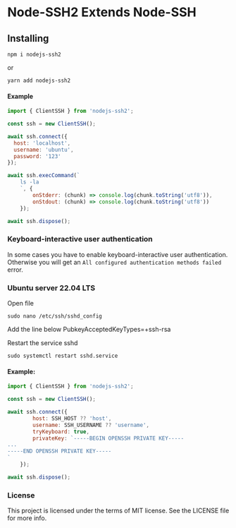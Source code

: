 Node-SSH2 Extends Node-SSH
=========

## Installing

```shell
npm i nodejs-ssh2
```

or

```shell
yarn add nodejs-ssh2
```

#### Example
```js
import { ClientSSH } from 'nodejs-ssh2';

const ssh = new ClientSSH();

await ssh.connect({
  host: 'localhost',
  username: 'ubuntu',
  password: '123'
});

await ssh.execCommand(`
    ls -la
    `, {
        onStderr: (chunk) => console.log(chunk.toString('utf8')),
        onStdout: (chunk) => console.log(chunk.toString('utf8'))
    });

await ssh.dispose();

```


### Keyboard-interactive user authentication

In some cases you have to enable keyboard-interactive user authentication.
Otherwise you will get an `All configured authentication methods failed` error.

### Ubuntu server 22.04 LTS


Open file 
```
sudo nano /etc/ssh/sshd_config
```

Add the line below
PubkeyAcceptedKeyTypes=+ssh-rsa

Restart the service sshd
``` 
sudo systemctl restart sshd.service
``` 

#### Example:

```js
import { ClientSSH } from 'nodejs-ssh2';

const ssh = new ClientSSH();

await ssh.connect({
        host: SSH_HOST ?? 'host',
        username: SSH_USERNAME ?? 'username',
        tryKeyboard: true,
        privateKey: `-----BEGIN OPENSSH PRIVATE KEY-----
...
-----END OPENSSH PRIVATE KEY-----
`
    });

await ssh.dispose();
```

### License
This project is licensed under the terms of MIT license. See the LICENSE file for more info.

[node-ssh]:hhttps://github.com/steelbrain/node-ssh